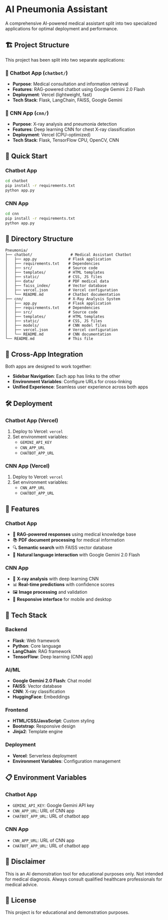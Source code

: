 # AI Pneumonia Assistant

A comprehensive AI-powered medical assistant split into two specialized applications for optimal deployment and performance.

## 🏗️ Project Structure

This project has been split into two separate applications:

### 🤖 **Chatbot App** (`chatbot/`)
- **Purpose**: Medical consultation and information retrieval
- **Features**: RAG-powered chatbot using Google Gemini 2.0 Flash
- **Deployment**: Vercel (lightweight, fast)
- **Tech Stack**: Flask, LangChain, FAISS, Google Gemini

### 🔬 **CNN App** (`cnn/`)
- **Purpose**: X-ray analysis and pneumonia detection
- **Features**: Deep learning CNN for chest X-ray classification
- **Deployment**: Vercel (CPU-optimized)
- **Tech Stack**: Flask, TensorFlow CPU, OpenCV, CNN

## 🚀 Quick Start

### Chatbot App
```bash
cd chatbot
pip install -r requirements.txt
python app.py
```

### CNN App
```bash
cd cnn
pip install -r requirements.txt
python app.py
```

## 📁 Directory Structure

```
Pneumonia/
├── chatbot/                 # Medical Assistant Chatbot
│   ├── app.py              # Flask application
│   ├── requirements.txt    # Dependencies
│   ├── src/                # Source code
│   ├── templates/          # HTML templates
│   ├── static/             # CSS, JS files
│   ├── data/               # PDF medical data
│   ├── faiss_index/        # Vector database
│   ├── vercel.json         # Vercel configuration
│   └── README.md           # Chatbot documentation
├── cnn/                    # X-Ray Analysis System
│   ├── app.py              # Flask application
│   ├── requirements.txt    # Dependencies
│   ├── src/                # Source code
│   ├── templates/          # HTML templates
│   ├── static/             # CSS, JS files
│   ├── models/             # CNN model files
│   ├── vercel.json         # Vercel configuration
│   └── README.md           # CNN documentation
└── README.md               # This file
```

## 🔗 Cross-App Integration

Both apps are designed to work together:
- **Sidebar Navigation**: Each app has links to the other
- **Environment Variables**: Configure URLs for cross-linking
- **Unified Experience**: Seamless user experience across both apps

## 🛠️ Deployment

### Chatbot App (Vercel)
1. Deploy to Vercel: `vercel`
2. Set environment variables:
   - `GEMINI_API_KEY`
   - `CNN_APP_URL`
   - `CHATBOT_APP_URL`

### CNN App (Vercel)
1. Deploy to Vercel: `vercel`
2. Set environment variables:
   - `CNN_APP_URL`
   - `CHATBOT_APP_URL`

## 🎯 Features

### Chatbot App
- 🤖 **RAG-powered responses** using medical knowledge base
- 📚 **PDF document processing** for medical information
- 🔍 **Semantic search** with FAISS vector database
- 💬 **Natural language interaction** with Google Gemini 2.0 Flash

### CNN App
- 🔬 **X-ray analysis** with deep learning CNN
- 📊 **Real-time predictions** with confidence scores
- 🖼️ **Image processing** and validation
- 📱 **Responsive interface** for mobile and desktop

## 🔧 Tech Stack

### Backend
- **Flask**: Web framework
- **Python**: Core language
- **LangChain**: RAG framework
- **TensorFlow**: Deep learning (CNN app)

### AI/ML
- **Google Gemini 2.0 Flash**: Chat model
- **FAISS**: Vector database
- **CNN**: X-ray classification
- **HuggingFace**: Embeddings

### Frontend
- **HTML/CSS/JavaScript**: Custom styling
- **Bootstrap**: Responsive design
- **Jinja2**: Template engine

### Deployment
- **Vercel**: Serverless deployment
- **Environment Variables**: Configuration management

## 📋 Environment Variables

### Chatbot App
- `GEMINI_API_KEY`: Google Gemini API key
- `CNN_APP_URL`: URL of CNN app
- `CHATBOT_APP_URL`: URL of chatbot app

### CNN App
- `CNN_APP_URL`: URL of CNN app
- `CHATBOT_APP_URL`: URL of chatbot app

## 🚨 Disclaimer

This is an AI demonstration tool for educational purposes only. Not intended for medical diagnosis. Always consult qualified healthcare professionals for medical advice.

## 📄 License

This project is for educational and demonstration purposes.
